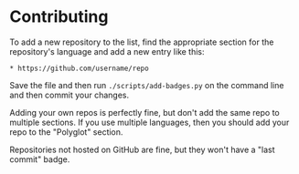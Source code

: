 # Contributing

To add a new repository to the list, find the appropriate section for
the repository's language and add a new entry like this:

    * https://github.com/username/repo

Save the file and then run `./scripts/add-badges.py` on the command
line and then commit your changes.

Adding your own repos is perfectly fine, but don't add the same repo
to multiple sections.  If you use multiple languages, then you should
add your repo to the "Polyglot" section.

Repositories not hosted on GitHub are fine, but they won't have a
"last commit" badge.
